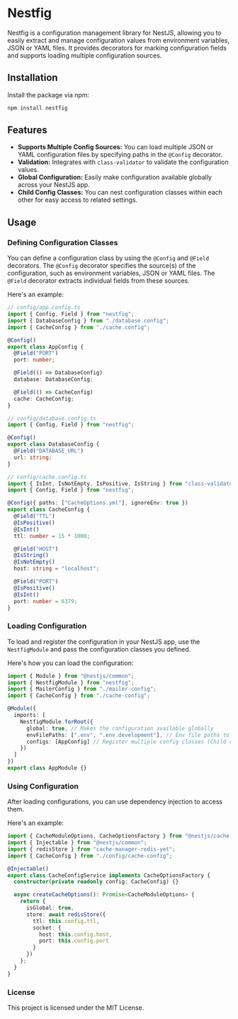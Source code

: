 # Nestfig

Nestfig is a configuration management library for NestJS, allowing you to easily extract and manage configuration values from environment variables, JSON or YAML files. It provides decorators for marking configuration fields and supports loading multiple configuration sources.

## Installation

Install the package via npm:

```bash
npm install nestfig
```

## Features

- **Supports Multiple Config Sources:** You can load multiple JSON or YAML configuration files by specifying paths in the `@Config` decorator.
- **Validation:** Integrates with `class-validator` to validate the configuration values.
- **Global Configuration:** Easily make configuration available globally across your NestJS app.
- **Child Config Classes:** You can nest configuration classes within each other for easy access to related settings.

## Usage

### Defining Configuration Classes

You can define a configuration class by using the `@Config` and `@Field` decorators. The `@Config` decorator specifies the source(s) of the configuration, such as environment variables, JSON or YAML files. The `@Field` decorator extracts individual fields from these sources.

Here's an example:

```ts
// config/app.config.ts
import { Config, Field } from "nestfig";
import { DatabaseConfig } from "./database.config";
import { CacheConfig } from "./cache.config";

@Config()
export class AppConfig {
  @Field("PORT")
  port: number;

  @Field(() => DatabaseConfig)
  database: DatabaseConfig;

  @Field(() => CacheConfig)
  cache: CacheConfig;
}
```

```ts
// config/database.config.ts
import { Config, Field } from "nestfig";

@Config()
export class DatabaseConfig {
  @Field("DATABASE_URL")
  url: string;
}
```

```ts
// config/cache.config.ts
import { IsInt, IsNotEmpty, IsPositive, IsString } from "class-validator";
import { Config, Field } from "nestfig";

@Config({ paths: ["CacheOptions.yml"], ignoreEnv: true })
export class CacheConfig {
  @Field("TTL")
  @IsPositive()
  @IsInt()
  ttl: number = 15 * 1000;

  @Field("HOST")
  @IsString()
  @IsNotEmpty()
  host: string = "localhost";

  @Field("PORT")
  @IsPositive()
  @IsInt()
  port: number = 6379;
}
```

### Loading Configuration

To load and register the configuration in your NestJS app, use the `NestfigModule` and pass the configuration classes you defined.

Here's how you can load the configuration:

```ts
import { Module } from "@nestjs/common";
import { NestfigModule } from "nestfig";
import { MailerConfig } from "./mailer-config";
import { CacheConfig } from "./cache-config";

@Module({
  imports: [
    NestfigModule.forRoot({
      global: true, // Makes the configuration available globally
      envFilePaths: [".env", ".env.development"], // Env file paths to load them to the process.env using dotenv
      configs: [AppConfig] // Register multiple config classes (Child classes are registered automatically)
    })
  ]
})
export class AppModule {}
```

### Using Configuration

After loading configurations, you can use dependency injection to access them.

Here's an example:

```ts
import { CacheModuleOptions, CacheOptionsFactory } from "@nestjs/cache-manager";
import { Injectable } from "@nestjs/common";
import { redisStore } from "cache-manager-redis-yet";
import { CacheConfig } from "./config/cache-config";

@Injectable()
export class CacheConfigService implements CacheOptionsFactory {
  constructor(private readonly config: CacheConfig) {}

  async createCacheOptions(): Promise<CacheModuleOptions> {
    return {
      isGlobal: true,
      store: await redisStore({
        ttl: this.config.ttl,
        socket: {
          host: this.config.host,
          port: this.config.port
        }
      })
    };
  }
}
```

### License

This project is licensed under the MIT License.
